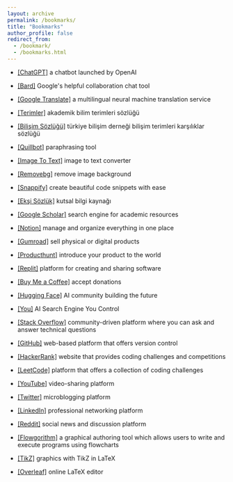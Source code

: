 ```yaml
---
layout: archive
permalink: /bookmarks/
title: "Bookmarks"
author_profile: false
redirect_from: 
  - /bookmark/
  - /bookmarks.html
---
```


* <a href="https://chat.openai.com/">[ChatGPT]</a> a chatbot launched by OpenAI 
* <a href="https://bard.google.com/chat">[Bard]</a> Google's helpful collaboration chat tool 
* <a href="https://translate.google.com/">[Google Translate]</a> a multilingual neural machine translation service
* <a href="https://terimler.org/">[Terimler]</a> akademik bilim terimleri sözlüğü
* <a href="https://eski.tbd.org.tr/index.php?sayfa=sozluk&mi1">[Bilişim Sözlüğü]</a> türkiye bilişim derneği bilişim terimleri karşılıklar sözlüğü
* <a href="https://quillbot.com/">[Quillbot]</a> paraphrasing tool
* <a href="https://www.imagetotext.info/">[Image To Text]</a> image to text converter
* <a href="https://www.remove.bg/">[Removebg]</a> remove image background
* <a href="https://snappify.com/editor">[Snappify]</a> create beautiful code snippets with ease
* <a href="https://eksisozluk.com/">[Ekşi Sözlük]</a> kutsal bilgi kaynağı
* <a href="https://scholar.google.com/">[Google Scholar]</a> search engine for academic resources
* <a href="https://www.notion.so/">[Notion]</a> manage and organize everything in one place

* <a href="https://gumroad.com/">[Gumroad]</a> sell physical or digital products
* <a href="https://www.producthunt.com/">[Producthunt]</a> introduce your product to the world
* <a href="https://replit.com/">[Replit]</a> platform for creating and sharing software
* <a href="https://www.buymeacoffee.com/">[Buy Me a Coffee]</a> accept donations
* <a href="https://huggingface.co/">[Hugging Face]</a> AI community building the future
* <a href="https://you.com/">[You]</a> AI Search Engine You Control
* <a href="https://stackoverflow.com/">[Stack Overflow]</a> community-driven platform where you can ask and answer technical questions
* <a href="https://github.com/">[GitHub]</a> web-based platform that offers version control
* <a href="https://www.hackerrank.com/">[HackerRank]</a> website that provides coding challenges and competitions
* <a href="https://leetcode.com/">[LeetCode]</a> platform that offers a collection of coding challenges
* <a href="https://youtube.com/">[YouTube]</a> video-sharing platform

* <a href="https://twitter.com/">[Twitter]</a> microblogging platform 
* <a href="https://linkedin.com/">[LinkedIn]</a> professional networking platform 
* <a href="https://reddit.com/">[Reddit]</a> social news and discussion platform 
* <a href="http://www.flowgorithm.org/">[Flowgorithm]</a> a graphical authoring tool which allows users to write and execute programs using flowcharts
* <a href="https://tikz.net/">[TikZ]</a> graphics with TikZ in LaTeX
* <a href="https://www.overleaf.com/">[Overleaf]</a> online LaTeX editor

